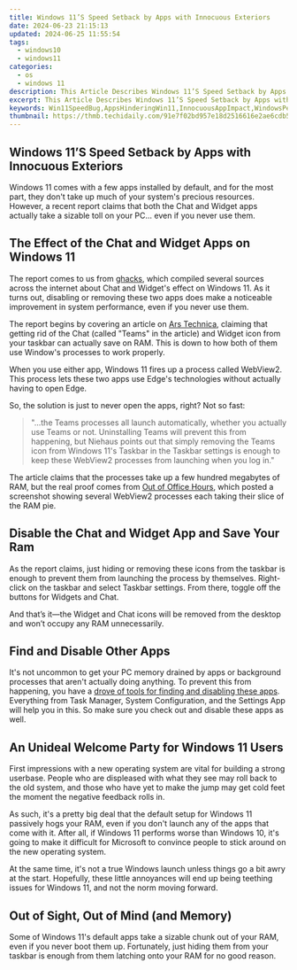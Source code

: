 ```yaml
---
title: Windows 11’S Speed Setback by Apps with Innocuous Exteriors
date: 2024-06-23 21:15:13
updated: 2024-06-25 11:55:54
tags:
  - windows10
  - windows11
categories:
  - os
  - windows 11
description: This Article Describes Windows 11’S Speed Setback by Apps with Innocuous Exteriors
excerpt: This Article Describes Windows 11’S Speed Setback by Apps with Innocuous Exteriors
keywords: Win11SpeedBug,AppsHinderingWin11,InnocuousAppImpact,WindowsPerformanceIssue,SpeedSetbackWindows,ExteriorAppEffects,AppSpeedInnocuous
thumbnail: https://thmb.techidaily.com/91e7f02bd957e18d2516616e2ae6cdb5e18d026273686f4e3b0840225091d98b.jpg
---
```


## Windows 11’S Speed Setback by Apps with Innocuous Exteriors

 Windows 11 comes with a few apps installed by default, and for the most part, they don't take up much of your system's precious resources. However, a recent report claims that both the Chat and Widget apps actually take a sizable toll on your PC... even if you never use them.

## The Effect of the Chat and Widget Apps on Windows 11

 The report comes to us from [ghacks](https://www.ghacks.net/2022/02/03/disabling-the-chat-and-widgets-icons-in-windows-11-actually-saves-system-resources/), which compiled several sources across the internet about Chat and Widget's effect on Windows 11\. As it turns out, disabling or removing these two apps does make a noticeable improvement in system performance, even if you never use them.

 The report begins by covering an article on [Ars Technica](https://arstechnica.com/gadgets/2022/02/if-you-dont-use-teams-or-edge-in-windows-11-disabling-some-features-can-save-ram/?comments=1), claiming that getting rid of the Chat (called "Teams" in the article) and Widget icon from your taskbar can actually save on RAM. This is down to how both of them use Window's processes to work properly.

 When you use either app, Windows 11 fires up a process called WebView2\. This process lets these two apps use Edge's technologies without actually having to open Edge.

 So, the solution is just to never open the apps, right? Not so fast:

> "...the Teams processes all launch automatically, whether you actually use Teams or not. Uninstalling Teams will prevent this from happening, but Niehaus points out that simply removing the Teams icon from Windows 11's Taskbar in the Taskbar settings is enough to keep these WebView2 processes from launching when you log in."

 The article claims that the processes take up a few hundred megabytes of RAM, but the real proof comes from [Out of Office Hours](https://oofhours.com/2022/01/30/the-overhead-of-widgets-and-teams-in-windows-11/), which posted a screenshot showing several WebView2 processes each taking their slice of the RAM pie.

## Disable the Chat and Widget App and Save Your Ram

 As the report claims, just hiding or removing these icons from the taskbar is enough to prevent them from launching the process by themselves. Right-click on the taskbar and select Taskbar settings. From there, toggle off the buttons for Widgets and Chat.

 And that’s it—the Widget and Chat icons will be removed from the desktop and won’t occupy any RAM unnecessarily.

## Find and Disable Other Apps

 It's not uncommon to get your PC memory drained by apps or background processes that aren't actually doing anything. To prevent this from happening, you have a [drove of tools for finding and disabling these apps](https://www.makeuseof.com/windows-pc-too-many-background-processes/). Everything from Task Manager, System Configuration, and the Settings App will help you in this. So make sure you check out and disable these apps as well.

## An Unideal Welcome Party for Windows 11 Users

 First impressions with a new operating system are vital for building a strong userbase. People who are displeased with what they see may roll back to the old system, and those who have yet to make the jump may get cold feet the moment the negative feedback rolls in.

 As such, it's a pretty big deal that the default setup for Windows 11 passively hogs your RAM, even if you don't launch any of the apps that come with it. After all, if Windows 11 performs worse than Windows 10, it's going to make it difficult for Microsoft to convince people to stick around on the new operating system.

 At the same time, it's not a true Windows launch unless things go a bit awry at the start. Hopefully, these little annoyances will end up being teething issues for Windows 11, and not the norm moving forward.

## Out of Sight, Out of Mind (and Memory)

 Some of Windows 11's default apps take a sizable chunk out of your RAM, even if you never boot them up. Fortunately, just hiding them from your taskbar is enough from them latching onto your RAM for no good reason.
